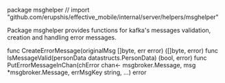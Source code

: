 package msghelper // import "github.com/erupshis/effective_mobile/internal/server/helpers/msghelper"

Package msghelper provides functions for kafka's messages validation, creation
and handling error messages.

func CreateErrorMessage(originalMsg []byte, err error) ([]byte, error)
func IsMessageValid(personData datastructs.PersonData) (bool, error)
func PutErrorMessageInChan(chError chan<- msgbroker.Message, msg *msgbroker.Message, errMsgKey string, ...) error
